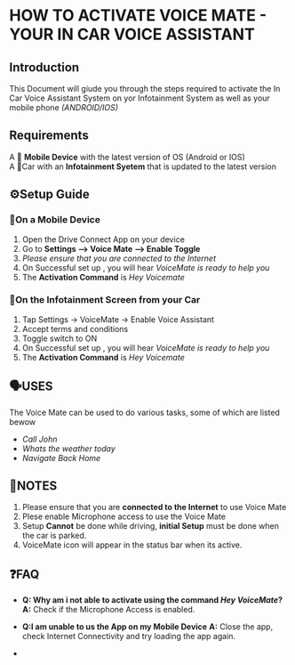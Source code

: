 # HOW TO ACTIVATE VOICE MATE - YOUR IN CAR VOICE ASSISTANT

## Introduction
This Document will giude you through the steps required to activate the In Car Voice Assistant System on yor Infotainment System as well as your mobile phone *(ANDROID/IOS)* 

## Requirements
A 📱 **Mobile Device** with the latest version of OS (Android or IOS)  
A 🚗Car with an  **Infotainment Syetem** that is updated to the latest version

## ⚙️Setup Guide

### 📱On a Mobile Device

1. Open the Drive Connect App on your device
2. Go to **Settings --> Voice Mate --> Enable Toggle**
3. *Please ensure that you are connected to the Internet*
4. On Successful set up , you will hear *VoiceMate is ready to help you*
5. The **Activation Command** is *Hey Voicemate*
   
### 🚗On the Infotainment Screen from your Car

1. Tap Settings → VoiceMate → Enable Voice Assistant
2. Accept terms and conditions
3. Toggle switch to ON
4. On Successful set up , you will hear *VoiceMate is ready to help you*
5. The **Activation Command** is *Hey Voicemate*

## 🗣️USES
The Voice Mate can be used to do various tasks, some of which are listed bewow

* *Call John*
* *Whats the weather today*
* *Navigate Back Home*

## 📝NOTES
1. Please ensure that you are **connected to the Internet** to use Voice Mate
2. Plese enable Microphone access to use the Voice Mate
3. Setup **Cannot** be done while driving, **initial Setup** must be done when the car is parked.
4. VoiceMate icon will appear in the status bar when its active.

## ❓FAQ
- **Q: Why am i not able to activate using the command *Hey VoiceMate*?**  
  **A:** Check if the Microphone Access is enabled.

- **Q:I am unable to us the App on my Mobile Device**
  **A:** Close the app, check Internet Connectivity and try loading the app again.
- 
  

   

   

